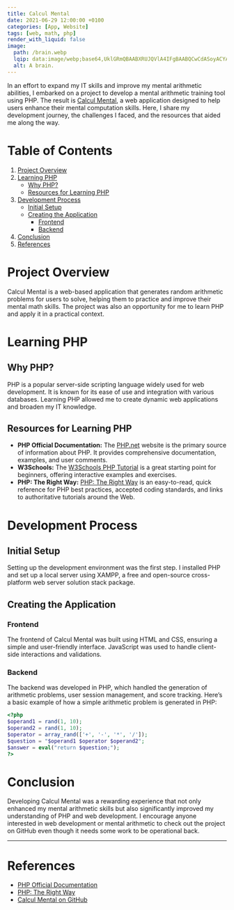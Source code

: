 ```yaml
---
title: Calcul Mental
date: 2021-06-29 12:00:00 +0100
categories: [App, Website]
tags: [web, math, php]
render_with_liquid: false
image:
  path: /brain.webp
  lqip: data:image/webp;base64,UklGRmQBAABXRUJQVlA4IFgBAABQCwCdASoyACYAPjEUh0KiIQwGAwAQAYJQBOmarDe+HooHjVMpO0cDjksAIhjgNS+ZC9xy4Nq1dgkmfhv2ZD3LRZoPFQslO4nPOk02qh3welz8uDF6e90oFX08mNFexnWpzqwA/vLnv3cTDrQpBXCTYtEQpkPa7/9tD/y7//+RS3+tt/8MsjhGpCdieBxaaGxo5VhaZV/dSTwt2WlBrJFhVAgJ8lnIUL9faOmD3cLVRZktW/xhkvnwbXRY+3uQdknlpm2gfMW4/Yfx1s5q+idkyS6qKC8xauiI0LR5/IoU3OC8z/Hz0L/cLQSvraezaSPBVvxHMHLUZnHPCtLDr4sukQ1Ekz4fwAo8kn3eSr/V9X/2WrKF8JlXxj/iljHWqdE1L4su7x9U4KFqTk77ufdj/IglHxJERU2bzmASg1Tq1E0i142s8U5EpYxuffCZ46Ae0meSiEAAAA==
  alt: A brain.
---
```


In an effort to expand my IT skills and improve my mental arithmetic abilities, I embarked on a project to develop a mental arithmetic training tool using PHP. The result is [Calcul Mental](https://github.com/Constantin-Hentgen/Calcul-Mental), a web application designed to help users enhance their mental computation skills. Here, I share my development journey, the challenges I faced, and the resources that aided me along the way.

# Table of Contents

1. [Project Overview](#project-overview)
2. [Learning PHP](#learning-php)
   - [Why PHP?](#why-php)
   - [Resources for Learning PHP](#resources-for-learning-php)
3. [Development Process](#development-process)
   - [Initial Setup](#initial-setup)
   - [Creating the Application](#creating-the-application)
     - [Frontend](#frontend)
     - [Backend](#backend)
4. [Conclusion](#conclusion)
5. [References](#references)



# Project Overview

Calcul Mental is a web-based application that generates random arithmetic problems for users to solve, helping them to practice and improve their mental math skills. The project was also an opportunity for me to learn PHP and apply it in a practical context.

# Learning PHP

## Why PHP?

PHP is a popular server-side scripting language widely used for web development. It is known for its ease of use and integration with various databases. Learning PHP allowed me to create dynamic web applications and broaden my IT knowledge.

## Resources for Learning PHP

- **PHP Official Documentation:** The [PHP.net](https://www.php.net/) website is the primary source of information about PHP. It provides comprehensive documentation, examples, and user comments.
- **W3Schools:** The [W3Schools PHP Tutorial](https://www.w3schools.com/php/) is a great starting point for beginners, offering interactive examples and exercises.
- **PHP: The Right Way:** [PHP: The Right Way](https://phptherightway.com/) is an easy-to-read, quick reference for PHP best practices, accepted coding standards, and links to authoritative tutorials around the Web.

# Development Process

## Initial Setup

Setting up the development environment was the first step. I installed PHP and set up a local server using XAMPP, a free and open-source cross-platform web server solution stack package.

## Creating the Application

### Frontend

The frontend of Calcul Mental was built using HTML and CSS, ensuring a simple and user-friendly interface. JavaScript was used to handle client-side interactions and validations.

### Backend

The backend was developed in PHP, which handled the generation of arithmetic problems, user session management, and score tracking. Here’s a basic example of how a simple arithmetic problem is generated in PHP:

```php
<?php
$operand1 = rand(1, 10);
$operand2 = rand(1, 10);
$operator = array_rand(['+', '-', '*', '/']);
$question = "$operand1 $operator $operand2";
$answer = eval("return $question;");
?>
```

# Conclusion

Developing Calcul Mental was a rewarding experience that not only enhanced my mental arithmetic skills but also significantly improved my understanding of PHP and web development. I encourage anyone interested in web development or mental arithmetic to check out the project on GitHub even though it needs some work to be operational back.

---

# References

- [PHP Official Documentation](https://www.php.net/)
- [PHP: The Right Way](https://phptherightway.com/)
- [Calcul Mental on GitHub](https://github.com/Constantin-Hentgen/Calcul-Mental)
